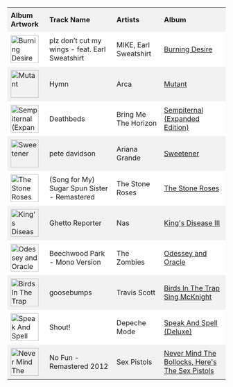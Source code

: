 <table style="border-collapse: collapse; width: 100%;"><tr style="background-color: #f2f2f2;"><th style="padding: 8px; text-align: left;">Album Artwork</th><th style="padding: 8px; text-align: left;">Track Name</th><th style="padding: 8px; text-align: left;">Artists</th><th style="padding: 8px; text-align: left;">Album</th></tr><tr style="background-color: #ffffff;"><td style="padding: 8px;"><img src="https://i.scdn.co/image/ab67616d00004851640dcdba6913efcb8ef1afcd" alt="Burning Desire" style="width: 64px; height: 64px;"></td><td style="padding: 8px;">plz don’t cut my wings - feat. Earl Sweatshirt</td><td style="padding: 8px;">MIKE, Earl Sweatshirt</td><td style="padding: 8px;"><a href="https://open.spotify.com/album/0oc3ietmTjMghpRPvszTw9" target="_blank">Burning Desire</a></td></tr><tr style="background-color: #f2f2f2;"><td style="padding: 8px;"><img src="https://i.scdn.co/image/ab67616d000048514981f2e93f7d547c90fd699f" alt="Mutant" style="width: 64px; height: 64px;"></td><td style="padding: 8px;">Hymn</td><td style="padding: 8px;">Arca</td><td style="padding: 8px;"><a href="https://open.spotify.com/album/3fwSyVNEGlsbX9B1M26hAl" target="_blank">Mutant</a></td></tr><tr style="background-color: #ffffff;"><td style="padding: 8px;"><img src="https://i.scdn.co/image/ab67616d0000485160cf7c8dd93815ccd6cb4830" alt="Sempiternal (Expanded Edition)" style="width: 64px; height: 64px;"></td><td style="padding: 8px;">Deathbeds</td><td style="padding: 8px;">Bring Me The Horizon</td><td style="padding: 8px;"><a href="https://open.spotify.com/album/6IYPmM3xsOPL2XPSvf1ZAz" target="_blank">Sempiternal (Expanded Edition)</a></td></tr><tr style="background-color: #f2f2f2;"><td style="padding: 8px;"><img src="https://i.scdn.co/image/ab67616d00004851c3af0c2355c24ed7023cd394" alt="Sweetener" style="width: 64px; height: 64px;"></td><td style="padding: 8px;">pete davidson</td><td style="padding: 8px;">Ariana Grande</td><td style="padding: 8px;"><a href="https://open.spotify.com/album/3tx8gQqWbGwqIGZHqDNrGe" target="_blank">Sweetener</a></td></tr><tr style="background-color: #ffffff;"><td style="padding: 8px;"><img src="https://i.scdn.co/image/ab67616d00004851cf1f6466a493eb73d6d9d280" alt="The Stone Roses" style="width: 64px; height: 64px;"></td><td style="padding: 8px;">(Song for My) Sugar Spun Sister - Remastered</td><td style="padding: 8px;">The Stone Roses</td><td style="padding: 8px;"><a href="https://open.spotify.com/album/0um9FI6BLBldL5POP4D4Cw" target="_blank">The Stone Roses</a></td></tr><tr style="background-color: #f2f2f2;"><td style="padding: 8px;"><img src="https://i.scdn.co/image/ab67616d00004851f971b075d12fe617696c6f7c" alt="King's Disease III" style="width: 64px; height: 64px;"></td><td style="padding: 8px;">Ghetto Reporter</td><td style="padding: 8px;">Nas</td><td style="padding: 8px;"><a href="https://open.spotify.com/album/3vQuGKQJMfdXmkjRKqUesk" target="_blank">King's Disease III</a></td></tr><tr style="background-color: #ffffff;"><td style="padding: 8px;"><img src="https://i.scdn.co/image/ab67616d000048517b2d0b75d339c4994cb97b8d" alt="Odessey and Oracle" style="width: 64px; height: 64px;"></td><td style="padding: 8px;">Beechwood Park - Mono Version</td><td style="padding: 8px;">The Zombies</td><td style="padding: 8px;"><a href="https://open.spotify.com/album/6ToVzL6h7HnatpBcOF0fH5" target="_blank">Odessey and Oracle</a></td></tr><tr style="background-color: #f2f2f2;"><td style="padding: 8px;"><img src="https://i.scdn.co/image/ab67616d00004851f54b99bf27cda88f4a7403ce" alt="Birds In The Trap Sing McKnight" style="width: 64px; height: 64px;"></td><td style="padding: 8px;">goosebumps</td><td style="padding: 8px;">Travis Scott</td><td style="padding: 8px;"><a href="https://open.spotify.com/album/42WVQWuf1teDysXiOupIZt" target="_blank">Birds In The Trap Sing McKnight</a></td></tr><tr style="background-color: #ffffff;"><td style="padding: 8px;"><img src="https://i.scdn.co/image/ab67616d0000485188ffe8c41647856e6fa5e1ab" alt="Speak And Spell (Deluxe)" style="width: 64px; height: 64px;"></td><td style="padding: 8px;">Shout!</td><td style="padding: 8px;">Depeche Mode</td><td style="padding: 8px;"><a href="https://open.spotify.com/album/0Zp2eVzR9FW6lKX05lRpcu" target="_blank">Speak And Spell (Deluxe)</a></td></tr><tr style="background-color: #f2f2f2;"><td style="padding: 8px;"><img src="https://i.scdn.co/image/ab67616d0000485160d17b40194e90e1dd6bc5fd" alt="Never Mind The Bollocks, Here's The Sex Pistols" style="width: 64px; height: 64px;"></td><td style="padding: 8px;">No Fun - Remastered 2012</td><td style="padding: 8px;">Sex Pistols</td><td style="padding: 8px;"><a href="https://open.spotify.com/album/17lv1Ruxq46ZK5xAINAX8J" target="_blank">Never Mind The Bollocks, Here's The Sex Pistols</a></td></tr></table>